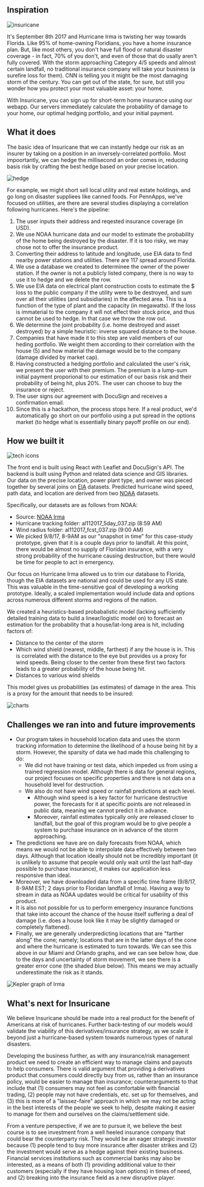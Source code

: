 ## Inspiration

![insuricane](ban.png)

It's September 8th 2017 and Hurricane Irma is twisting her way towards Florida. Like 95% of home-owning Floridians, you have a home insurance plan. But, like most others, you don't have full flood or natural disaster coverage - in fact, 70% of you don't, and even of those that do usally aren't fully covered. With the storm approaching Category 4/5 speeds and almost certain landfall, no traditional insurance company will take your business (a surefire loss for them). CNN is telling you it might be the most damaging storm of the century. You can get out of the state, for sure, but still you wonder how you protect your most valuable asset: your home. 

With Insuricane, you can sign up for short-term home insurance using our webapp. Our servers immediately calculate the probability of damage to your home, our optimal hedging portfolio, and your initial payment.


## What it does

The basic idea of Insuricane that we can instantly hedge our risk as an insurer by taking on a position in an inversely-correlated portfolio. Most impoortantly, we can hedge the millisecond an order comes in, reducing basis risk by crafting the best hedge based on your precise location.

![hedge](hedge.png)

For example, we might short sell local utility and real estate holdings, and go long on disaster suppliees like canned foods. For PennApps, we've focused on utilities, are there are several studies displaying a correlation following hurricanes. Here's the pipeline:

1. The user inputs their address and reqested insurance coverage (in USD).
2. We use NOAA hurricane data and our model to estimate the probability of the home being destroyed by the disaster. If it is too risky, we may chose not to offer the insurance product.
3. Converting their address to latitude and longitude, use EIA data to find nearby power stations and utilities. There are 117 spread around Florida. 
4. We use a database we created to determinee the owner of the power station. If the owner is not a publicly listed company, there is no way to use it to hedge and we delete the row.
5. We use EIA data on electrical plant construction costs to estimate the $ loss to the public company if the utility were to be destroyed, and sum over all their utilities (and subsidiaries) in the affected area. This is a function of the type of plant and the capacity (in megawatts). If the loss is immaterial to the company it will not effect their stock price, and thus cannot be used to hedge. In that case we throw the row out.
6. We determine the joint probability (i.e. home destroyed and asset destroyed) by a simple heuristic: inverse squared distance to the house. 
7. Companies that have made it to this step are valid members of our heding portfolio. We weight them according to their correlation with the house (5) and how material the damage would be to the company (damage divided by market cap).
8. Having constructed a hedging portfolio and calculated the user's risk, we present the user with their premium. The premium is a lump-sum initial payment proporional to our estimation of our basis risk and their probability of being hit, plus 20%. The user can choose to buy the insurance or reject.
9. The user signs our agreement with DocuSign and receives a confirmation email. 
10. Since this is a hackathon, the process stops here. If a real product, we'd automatically go short on our portfolio using a put spread in the options market (to hedge what is essentially binary payoff profile on our end).


## How we built it

![tech icons](tech.png)

The front end is built using React with Leaflet and DocuSign's API. The backend is built using Python and related data science and GIS libraries. Our data on the precise location, power plant type, and owner was pieced together by several joins on [EIA](https://www.eia.gov/) datasets. Predicted hurricane wind speed, path data, and location are derived from two [NOAA](http://www.noaa.gov/) datasets.

Specifically, our datasets are as follows from NOAA:
- Source: [NOAA Irma](https://www.nhc.noaa.gov/gis/archive_forecast_results.php?id=al11&year=2017&name=Hurricane%20IRMA)
- Hurricane tracking folder: al112017_5day_037.zip (8:59 AM)    
- Wind radius folder: al112017_fcst_037.zip (9:00 AM)
- We picked 9/8/17, 8-9AM as our "snapshot in time" for this case-study prototype, given that it is a couple days prior to landfall. At this point, there would be almost no supply of Floridan insurance, with a very strong probability of the hurricane causing destruction, but there would be time for people to act in emergency.

Our focus on Hurricane Irma allowed us to trim our database to Florida, though the EIA datasets are national and could be used for any US state. This was valuable in the time-sensitive goal of developing a working prototype. Ideally, a scaled implementation would include data and options across numerous different storms and regions of the nation.

We created a heuristics-based probabalistic model (lacking sufficiently detailed training data to build a linear/logistic model on) to forecast an estimation for the probability that a house/lat-long area is hit, including factors of:
- Distance to the center of the storm
- Which wind shield (nearest, middle, farthest) if any the house is in. This is correlated with the distance to the eye but provides us a proxy for wind speeds. Being closer to the center from these first two factors leads to a greater probability of the house being hit.
- Distances to various wind shields

This model gives us probabilities (as estimates) of damage in the area. This is a proxy for the amount that needs to be insured:

![charts](charts.png)


## Challenges we ran into and future improvements
- Our program takes in household location data and uses the storm tracking information to determine the likelihood of a house being hit by a storm. However, the sparsity of data we had made this challenging to do:
  - We did not have training or test data, which impeded us from using a trained regression model. Although there is data for general regions, our project focuses on specific properties and there is not data on a household level for destruction.
  - We also do not have wind speed or rainfall predictions at each level. 
    - Although wind speed is a key factor for hurricane destructive power, the forecasts for it at specific points are not released in public data, meaning we cannot predict it in advance. 
    - Moreover, rainfall estimates typically only are released closer to landfall, but the goal of this program would be to give people a system to purchase insurance on in advance of the storm approaching.
- The predictions we have are on daily forecasts from NOAA, which means we would not be able to interpolate data effectively between two days. Although that location ideally should not be incredibly important (it is unlikely to assume that people would only wait until the last half-day possible to purchase insurance), it makes our application less responsive than ideal.
- Moreover, we have downloaded data from a specific time frame (9/8/17, 8-9AM EST; 2 days prior to Floridan landfall of Irma). Having a way to stream in data as NOAA updates would be critical for usability of this product.
- It is also not possible for us to perform emergency insurance functions that take into account the chance of the house itself suffering a deal of damage (i.e. does a house look like it may be slightly damaged or completely flattened).
- Finally, we are generally underpredicting locations that are "farther along" the cone; namely; locations that are in the latter days of the cone and where the hurricane is estimated to turn towards. We can see this above in our Miami and Orlando graphs, and we can see below how, due to the days and uncertainty of storm movement, we see there is a greater error cone (the shaded blue below). This means we may actually underestimate the risk as it stands.

![Kepler graph of Irma](keplermap.png "Irma's path")


## What's next for Insuricane

We believe Insuricane should be made into a real product for the benefit of Americans at risk of hurricanes. Further back-testing of our models would validate the viability of this derivatives/insurance strategy, as we scale it beyond just a hurricane-based system towards numerous types of natural disasters. 

Developing the business further, as with any insurance/risk management product we need to create an efficient way to manage claims and payouts to help consumers. There is valid argument that providing a derivatives product that consumers could directly buy from us, rather than an insurance policy, would be easier to manage than insurance; counterarguments to that include that (1) consumers may not feel as comfortable with financial trading, (2) people may not have credentials, etc. set up for themselves, and (3) this is more of a "laissez-faire" approach in which we may not be acting in the best interests of the people we seek to help, despite making it easier to manage for them and ourselves on the claims/settlement side.

From a venture perspective, if we are to pursue it, we believe the best course is to see investment from a well heeled insurance company that could bear the counterparty risk. They would be an eager strategic investor because (1) people tend to buy more insurance after disaster strikes and (2) the investment would serve as a hedge against their existing business. Financial services institutions such as commercial banks may also be interested, as a means of both (1) providing additional value to their customers (especially if they have housing loan options) in times of need, and (2) breaking into the insurance field as a new disruptive player.
